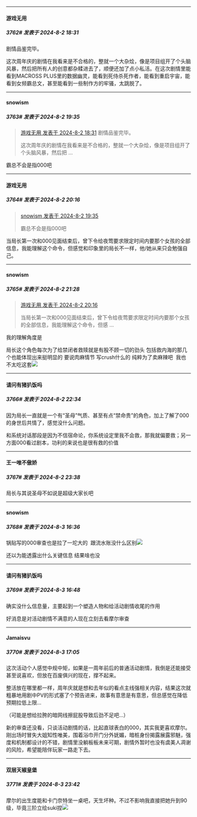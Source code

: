 ﻿
*****

####  游戏无用  
##### 3762#       发表于 2024-8-2 18:31

剧情品鉴完毕。

这次周年庆的剧情在我看来是不合格的，整就一个大杂烩，像是项目组开了个头脑风暴，然后把所有人的创意都杂糅进去了，顺便还加了点小私活。在这次剧情里能看到MACROSS PLUS里的数据幽灵，能看到死侍杀死作者，能看到重启宇宙，能看到女频霸总文，甚至能看到一些制作方的牢骚，太跳脱了。


*****

####  snowism  
##### 3763#       发表于 2024-8-2 19:35

<blockquote><a href="httphttps://bbs.saraba1st.com/2b/forum.php?mod=redirect&amp;goto=findpost&amp;pid=65777510&amp;ptid=2064739" target="_blank">游戏无用 发表于 2024-8-2 18:31</a>
剧情品鉴完毕。

这次周年庆的剧情在我看来是不合格的，整就一个大杂烩，像是项目组开了个头脑风暴，然后把 ...</blockquote>
霸总不会是指000吧


*****

####  游戏无用  
##### 3764#       发表于 2024-8-2 20:16

<blockquote><a href="httphttps://bbs.saraba1st.com/2b/forum.php?mod=redirect&amp;goto=findpost&amp;pid=65778220&amp;ptid=2064739" target="_blank">snowism 发表于 2024-8-2 19:35</a>

霸总不会是指000吧</blockquote>
当局长第一次和000见面结束后，曾下令给夜莺要求限定时间内要那个女孩的全部信息，我能理解这个命令，但感觉和印象里的局长不一样，他/她从来只会勉强自己。


*****

####  snowism  
##### 3765#       发表于 2024-8-2 21:28

<blockquote><a href="httphttps://bbs.saraba1st.com/2b/forum.php?mod=redirect&amp;goto=findpost&amp;pid=65778709&amp;ptid=2064739" target="_blank">游戏无用 发表于 2024-8-2 20:16</a>

当局长第一次和000见面结束后，曾下令给夜莺要求限定时间内要那个女孩的全部信息，我能理解这个命令，但感 ...</blockquote>
我的理解角度是

局长这个角色每次为了给禁闭者救赎就是有股不顾一切的劲头 包括救内海的那几个也能体现出来挺明显的 要说肉麻情节 写crush什么的 纯粹为了卖麻辣吧  我也不太吃这套<img src="https://static.saraba1st.com/image/smiley/face2017/001.png" referrerpolicy="no-referrer">


*****

####  请问有猪扒饭吗  
##### 3766#       发表于 2024-8-2 22:34

因为局长一直就是一个有“圣母”气质、甚至有点“禁命贵”的角色，加上了解了000的身世后共情了，感觉没什么问题。

和系统对话那段是因为不信宿命论，你系统设定里我不会救，那我就偏要救；另一方面000看过剧本，功利的来说也是很有救的价值


*****

####  王一唯不傲娇  
##### 3767#       发表于 2024-8-2 23:38

局长与其说圣母不如说是超级大家长吧


*****

####  snowism  
##### 3768#       发表于 2024-8-3 16:36

锅贴写的000审查也是拉了一坨大的  跟流水账没什么区别<img src="https://static.saraba1st.com/image/smiley/face2017/067.png" referrerpolicy="no-referrer">

还以为能透露出什么关键信息 结果啥也没


*****

####  请问有猪扒饭吗  
##### 3769#       发表于 2024-8-3 16:48

确实没什么信息量，主要起到一个塑造人物和给活动剧情收尾的作用

好消息是对活动剧情不满意的人现在立刻去看摩尔审查


*****

####  Jamaisvu  
##### 3770#       发表于 2024-8-3 17:05

这次活动个人感觉中规中矩，如果是一周年前后的普通活动剧情，我倒是还能接受甚至说喜欢，但放在百废俱兴的现在，撑不起来。

整活放在哪里都一样，周年庆就是想和去年似的看点主线强相关内容，结果这次就粗暴地用剧中PV的形式塞了个预告进来，故事有意思是有意思，但总感觉在降低预期拉低上限...

（可能是想给拉胯的暗网线擦屁股导致后劲不足吧...）

新的审查还没看，只谈活动剧情的话，比起直球表白的000，其实我更喜欢摩尔。刚出场时冒失大姐知性唯美，围着浴巾开门分外妩媚，暗桩身份揭露展露邪魅，强度和机制都设计的不错，剧情里没躺板板未来可期，剧情外暂时也没有虞美人凋谢的风险，希望能陪伴玩家一路走下去。


*****

####  双层天椒皇堡  
##### 3771#       发表于 2024-8-3 23:42

摩尔的出生度能和卡门奈特坐一桌吧，天生坏种。不过不影响我直接把她升到90级，毕竟三阶立绘suki捏<img src="https://static.saraba1st.com/image/smiley/face2017/034.png" referrerpolicy="no-referrer">

